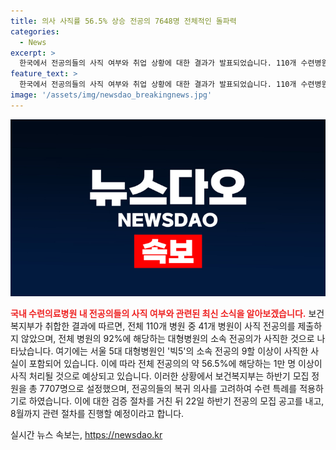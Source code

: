 ```yaml
---
title: 의사 사직률 56.5% 상승 전공의 7648명 전체적인 돌파력
categories:
  - News
excerpt: >
  한국에서 전공의들의 사직 여부와 취업 상황에 대한 결과가 발표되었습니다. 110개 수련병원 중 41개가 미제출 상태고, 빅5 병원의 92%가 사직했습니다. 13,531명의 전공의 중 10,000명 이상의 사직 처리가 예상되며, 수련병원들은 하반기 총 7,707명을 모집할 계획입니다. 정부는 모든 수련병원에 사직 또는 복귀 여부를 확인하고, 결원 제출 마감시한을 지정했으며, 미제출 시 내년 전공의 정원을 감축할 수 있다고 경고했습니다.
feature_text: >
  한국에서 전공의들의 사직 여부와 취업 상황에 대한 결과가 발표되었습니다. 110개 수련병원 중 41개가 미제출 상태고, 빅5 병원의 92%가 사직했습니다. 13,531명의 전공의 중 10,000명 이상의 사직 처리가 예상되며, 수련병원들은 하반기 총 7,707명을 모집할 계획입니다. 정부는 모든 수련병원에 사직 또는 복귀 여부를 확인하고, 결원 제출 마감시한을 지정했으며, 미제출 시 내년 전공의 정원을 감축할 수 있다고 경고했습니다.
image: '/assets/img/newsdao_breakingnews.jpg'
---
```


<p><img src="/assets/img/newsdao_breakingnews.jpg" alt="ontimetimes 속보" /></p>

<p><b><span style="color: #ee2323;">국내 수련의료병원 내 전공의들의 사직 여부와 관련된 최신 소식을 알아보겠습니다.</span></b> 보건복지부가 취합한 결과에 따르면, 전체 110개 병원 중 41개 병원이 사직 전공의를 제출하지 않았으며, 전체 병원의 92%에 해당하는 대형병원의 소속 전공의가 사직한 것으로 나타났습니다. 여기에는 서울 5대 대형병원인 '빅5'의 소속 전공의 9할 이상이 사직한 사실이 포함되어 있습니다. 이에 따라 전체 전공의의 약 56.5%에 해당하는 1만 명 이상이 사직 처리될 것으로 예상되고 있습니다. 이러한 상황에서 보건복지부는 하반기 모집 정원을 총 7707명으로 설정했으며, 전공의들의 복귀 의사를 고려하여 수련 특례를 적용하기로 하였습니다. 이에 대한 검증 절차를 거친 뒤 22일 하반기 전공의 모집 공고를 내고, 8월까지 관련 절차를 진행할 예정이라고 합니다.</p>
실시간 뉴스 속보는, <a href="https://newsdao.kr" rel="dofollow">https://newsdao.kr</a>


